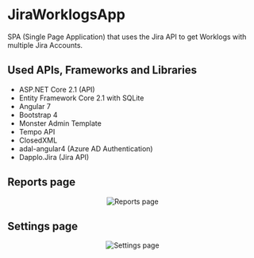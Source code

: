 # JiraWorklogsApp
SPA (Single Page Application) that uses the Jira API to get Worklogs with multiple Jira Accounts.

## Used APIs, Frameworks and Libraries
  * ASP.NET Core 2.1 (API)
  * Entity Framework Core 2.1 with SQLite
  * Angular 7
  * Bootstrap 4
  * Monster Admin Template
  * Tempo API
  * ClosedXML
  * adal-angular4 (Azure AD Authentication)
  * Dapplo.Jira (Jira API)
  
## Reports page
<p align="center">
 <img src="http://a.radikal.ru/a42/1812/a0/7a96af9053f7.png" alt="Reports page" />
</p>

## Settings page
<p align="center">
 <img src="http://d.radikal.ru/d40/1812/ce/01f19cf09dc4.png" alt="Settings page" />
</p>
